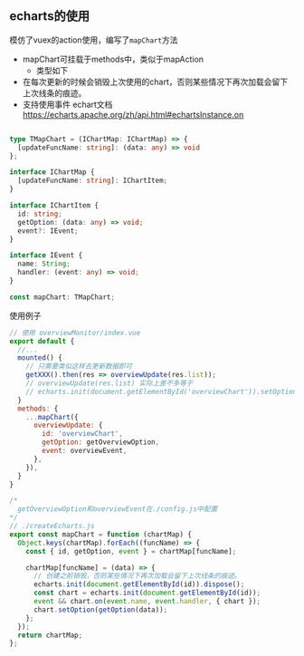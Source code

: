 ## echarts的使用

模仿了vuex的action使用，编写了`mapChart`方法

- mapChart可挂载于methods中，类似于mapAction
  - 类型如下
- 在每次更新的时候会销毁上次使用的chart，否则某些情况下再次加载会留下上次线条的痕迹。
- 支持使用事件 echart文档 <https://echarts.apache.org/zh/api.html#echartsInstance.on>

```ts

type TMapChart = (IChartMap: IChartMap) => {
  [updateFuncName: string]: (data: any) => void
};

interface IChartMap {
  [updateFuncName: string]: IChartItem;
}

interface IChartItem {
  id: string;
  getOption: (data: any) => void;
  event?: IEvent;
}

interface IEvent {
  name: String;
  handler: (event: any) => void;
}

const mapChart: TMapChart;
```

使用例子

```js
// 使用 overviewMonitor/index.vue
export default {
  //...
  mounted() {
    // 只需要类似这样去更新数据即可
    getXXX().then(res => overviewUpdate(res.list)); 
    // overviewUpdate(res.list) 实际上差不多等于
    // echarts.init(document.getElementById('overviewChart')).setOption(getOverviewOption(res.list));
  }
  methods: {
    ...mapChart({
      overviewUpdate: {
        id: 'overviewChart',
        getOption: getOverviewOption,
        event: overviewEvent,
      },
    }),
  }
}

/*
  getOverviewOption和overviewEvent在./config.js中配置
*/
// ./createEcharts.js
export const mapChart = function (chartMap) {
  Object.keys(chartMap).forEach((funcName) => {
    const { id, getOption, event } = chartMap[funcName];

    chartMap[funcName] = (data) => {
      // 创建之前销毁，否则某些情况下再次加载会留下上次线条的痕迹。
      echarts.init(document.getElementById(id)).dispose();
      const chart = echarts.init(document.getElementById(id));
      event && chart.on(event.name, event.handler, { chart });
      chart.setOption(getOption(data));
    };
  });
  return chartMap;
};
```
